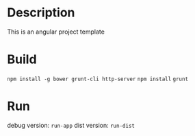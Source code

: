 # Description

This is an angular project template

# Build

`npm install -g bower grunt-cli http-server`
`npm install`
`grunt`

# Run 

debug version: `run-app`
dist version: `run-dist`

